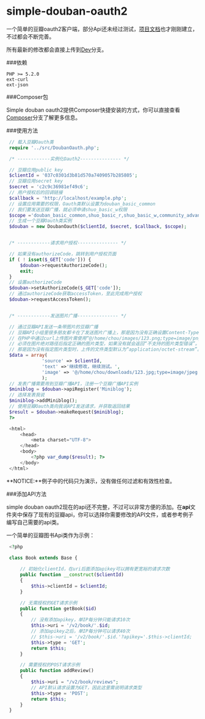 simple-douban-oauth2
====================

一个简单的豆瓣oauth2客户端，部分Api还未经过测试，[项目文档](http://zither.github.com/simple-douban-oauth2)也才刚刚建立，不过都会不断完善。

所有最新的修改都会直接上传到[Dev](https://github.com/zither/simple-douban-oauth2/tree/dev)分支。

###依赖

    PHP >= 5.2.0
    ext-curl
    ext-json

###Composer包

Simple douban oauth2提供Composer快捷安装的方式，你可以直接查看[Composer](https://github.com/zither/simple-douban-oauth2/tree/composer)分支了解更多信息。

###使用方法

   ```php
    // 载入豆瓣Oauth类
    require '../src/DoubanOauth.php';

    /* ------------实例化Oauth2--------------- */

    // 豆瓣应用public key
    $clientId = '037c0301d3b81d570a7409057b285805';
    // 豆瓣应用secret key
    $secret = 'c2c9c36981ef49c6';
    // 用户授权后的回调链接
    $callback = 'http://localhost/example.php';
    // 设置应用需要的权限，Oauth类默认设置为douban_basic_common
    // 我们要发送豆瓣广播，就必须申请shuo_basic_w权限
    $scope ='douban_basic_common,shuo_basic_r,shuo_basic_w,community_advanced_doumail_r';
    // 生成一个豆瓣Oauth类实例
    $douban = new DoubanOauth($clientId, $secret, $callback, $scope);


    /* ------------请求用户授权--------------- */

    // 如果没有authorizeCode，跳转到用户授权页面
    if ( ! isset($_GET['code'])) {
        $douban->requestAuthorizeCode();
        exit;
    }
    // 设置authorizeCode
    $douban->setAuthorizeCode($_GET['code']);
    // 通过authorizeCode获取accessToken，至此完成用户授权
    $douban->requestAccessToken();


    /* ------------发送图片广播--------------- */

    // 通过豆瓣API发送一条带图片的豆瓣广播
    // 豆瓣API小组里很多朋友都卡在了发送图片广播上，那是因为没有正确设置Content-Type。
    // 在PHP中通过curl上传图片需使用“@/home/chou/images/123.png;type=image/png”格式。
    // 必须在图片绝对路径后指定正确的图片类型，如果没有就会返回“不支持的图片类型错误”。
    // 那是因为没有指定图片类型时，上传的文件类型默认为“application/octet-stream”。
    $data = array(
                'source' => $clientId, 
                'text' =>'继续修改，继续测试。', 
                'image' => '@/home/chou/downloads/123.jpg;type=image/jpeg'
                );
    // 发表广播需要用到豆瓣广播API，注册一个豆瓣广播API实例
    $miniblog = $douban->apiRegister('Miniblog');
    // 选择发表我说
    $miniblog->addMiniblog();
    // 使用豆瓣Oauth类向我说API发送请求，并获取返回结果
    $result = $douban->makeRequest($miniblog);
    ?>

    <html>
        <head>
            <meta charset="UTF-8">
        </head>
        <body>
            <?php var_dump($result); ?>
        </body>
    </html>
   ```

**NOTICE:**例子中的代码只为演示，没有做任何过滤和有效性检查。

###添加API方法

simple douban oauth2现在的api还不完整，不过可以非常方便的添加。在**api**文件夹中保存了现有的豆瓣api，你可以选择你需要修改的API文件，或者参考例子编写自己需要的api类。

一个简单的豆瓣图书Api类作为示例：
   ```php
    <?php

    class Book extends Base {
        
        // 初始化clientId，在uri后面添加apikey可以拥有更宽裕的请求次数
        public function __construct($clientId)
        {
            $this->clientId = $clientId;
        }

        // 无需授权的GET请求示例
        public function getBook($id)
        {
            // 没有添加apikey，单IP每分钟只能请求10次
            $this->uri = '/v2/book/'.$id;
            // 添加apikey之后，单IP每分钟可以请求40次
            // $this->uri = '/v2/book/'.$id.'?apikey='.$this->clientId;
            $this->type = 'GET';
            return $this;
        }

        // 需要授权的POST请求示例
        public function addReview()
        {
            $this->uri = "/v2/book/reviews";
            // API默认请求设置为GET，因此这里需说明请求类型
            $this->type = 'POST';
            return $this;     
        }        
    }
   ```
